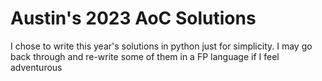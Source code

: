 # Austin's 2023 AoC Solutions

I chose to write this year's solutions in python just for simplicity. I may go back through and re-write some of them in a FP language if I feel adventurous